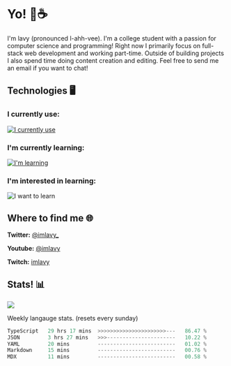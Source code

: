 # Yo! 🦊☕

I'm lavy (pronounced l-ahh-vee). I'm a college student with a passion for computer science and programming! Right now I primarily focus on full-stack web development and working part-time. Outside of building projects I also spend time doing content creation and editing. Feel free to send me an email if you want to chat!


## Technologies 🖥️

### I currently use:
[![I currently use](https://skillicons.dev/icons?i=ts,react,nextjs,nodejs,python,django,svelte,graphql,apollo,aws,emotion,electron,vite,styledcomponents,vercel,figma,github,vscode,mongo,docker,linux,ps,pr,ae&perline=8)](https://skillicons.dev)
### I'm currently learning:
[![I'm learning](https://skillicons.dev/icons?i=rust,vim&perline=8)](https://skillicons.dev)
### I'm interested in learning:
![I want to learn](https://skillicons.dev/icons?i=redis,threejs,supabase,astro,go&perline=8)

## Where to find me 🌐

**Twitter:** [@imlavy_](https://twitter.com/@imlavy_)

**Youtube:** [@imlavy](https://youtube.com/@imlavy)

**Twitch:** [imlavy](https://twitch.tv/imlavy)

## Stats! 📊
[![](https://visitcount.itsvg.in/api?id=lavyyy&icon=0&color=11)](https://visitcount.itsvg.in)

Weekly langauge stats. (resets every sunday)
<!--START_SECTION:waka-->

```rust
TypeScript   29 hrs 17 mins  >>>>>>>>>>>>>>>>>>>>>>---   86.47 %
JSON         3 hrs 27 mins   >>>----------------------   10.22 %
YAML         20 mins         -------------------------   01.02 %
Markdown     15 mins         -------------------------   00.76 %
MDX          11 mins         -------------------------   00.58 %
```

<!--END_SECTION:waka-->

